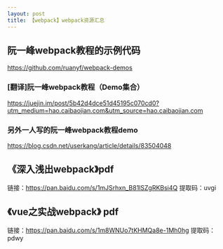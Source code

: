 ```yaml
---
layout: post
title: 【webpack】webpack资源汇总
---
```


## 阮一峰webpack教程的示例代码
https://github.com/ruanyf/webpack-demos

### [翻译]阮一峰webpack教程（Demo集合）
https://juejin.im/post/5b42d4dce51d45195c070cd0?utm_medium=hao.caibaojian.com&utm_source=hao.caibaojian.com

### 另外一人写的阮一峰webpack教程demo
https://blog.csdn.net/userkang/article/details/83504048


## 《深入浅出webpack》pdf
链接：https://pan.baidu.com/s/1mJSrhxn_B81lSZgRKBsi4Q 
提取码：uvgi

## 《vue之实战webpack》 pdf
链接：https://pan.baidu.com/s/1m8WNUo7tKHMQa8e-1Mh0hg 
提取码：pdwy